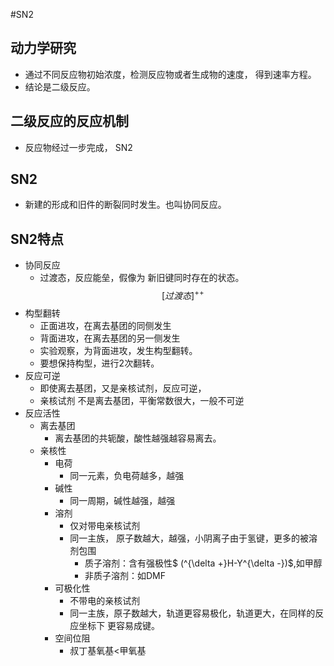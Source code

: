 #SN2

## 动力学研究
- 通过不同反应物初始浓度，检测反应物或者生成物的速度， 得到速率方程。
- 结论是二级反应。

## 二级反应的反应机制
- 反应物经过一步完成， SN2

## SN2
- 新建的形成和旧件的断裂同时发生。也叫协同反应。

## SN2特点
- 协同反应
    - 过渡态，反应能垒，假像为 新旧键同时存在的状态。
    $$ [过渡态]^{++}   $$
- 构型翻转
    - 正面进攻，在离去基团的同侧发生
    - 背面进攻，在离去基团的另一侧发生
    - 实验观察，为背面进攻，发生构型翻转。
    - 要想保持构型，进行2次翻转。
- 反应可逆
    - 即使离去基团，又是亲核试剂，反应可逆，
    - 亲核试剂 不是离去基团，平衡常数很大，一般不可逆
- 反应活性
    - 离去基团
        - 离去基团的共轭酸，酸性越强越容易离去。
    - 亲核性
        - 电荷
            - 同一元素，负电荷越多，越强
        - 碱性
            - 同一周期，碱性越强，越强
        - 溶剂
            - 仅对带电亲核试剂
            - 同一主族， 原子数越大，越强，小阴离子由于氢键，更多的被溶剂包围
                - 质子溶剂：含有强极性$ (^{\delta +}H-Y^{\delta -})$,如甲醇
                - 非质子溶剂：如DMF
        - 可极化性
            - 不带电的亲核试剂
            - 同一主族，原子数越大，轨道更容易极化，轨道更大，在同样的反应坐标下 更容易成键。
        - 空间位阻
            - 叔丁基氧基<甲氧基